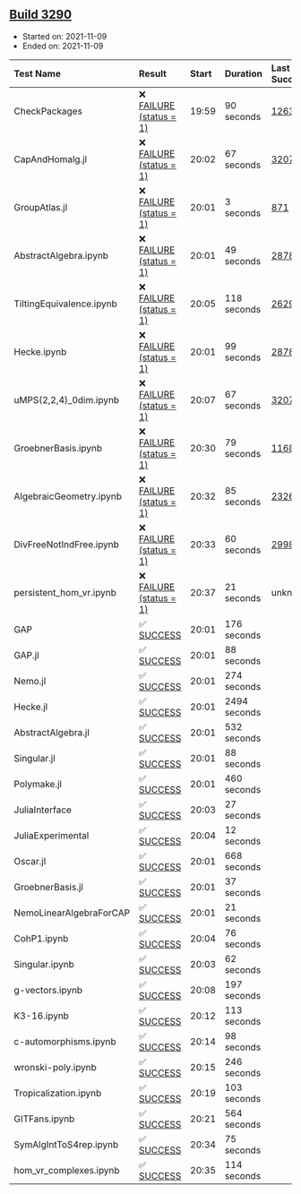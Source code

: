 ## [Build 3290](https://oscarci.mathematik.uni-kl.de/job/oscar-stable/3290/)

* Started on: 2021-11-09
* Ended on: 2021-11-09

| Test Name    | Result | Start | Duration | Last Success | First Failure |
|:-------------|:-------|:------|:---------|:-------------|:--------------|
| CheckPackages | ❌ [FAILURE (status = 1)](https://oscarci.mathematik.uni-kl.de/job/oscar-stable/3290/artifact/logs/build-3290/CheckPackages.log) | 19:59 | 90 seconds | [1263](https://oscarci.mathematik.uni-kl.de/job/oscar-stable/1263/) | [1264](https://oscarci.mathematik.uni-kl.de/job/oscar-stable/1264/) |
| CapAndHomalg.jl | ❌ [FAILURE (status = 1)](https://oscarci.mathematik.uni-kl.de/job/oscar-stable/3290/artifact/logs/build-3290/CapAndHomalg.jl.log) | 20:02 | 67 seconds | [3207](https://oscarci.mathematik.uni-kl.de/job/oscar-stable/3207/) | [3208](https://oscarci.mathematik.uni-kl.de/job/oscar-stable/3208/) |
| GroupAtlas.jl | ❌ [FAILURE (status = 1)](https://oscarci.mathematik.uni-kl.de/job/oscar-stable/3290/artifact/logs/build-3290/GroupAtlas.jl.log) | 20:01 | 3 seconds | [871](https://oscarci.mathematik.uni-kl.de/job/oscar-stable/871/) | [872](https://oscarci.mathematik.uni-kl.de/job/oscar-stable/872/) |
| AbstractAlgebra.ipynb | ❌ [FAILURE (status = 1)](https://oscarci.mathematik.uni-kl.de/job/oscar-stable/3290/artifact/logs/build-3290/AbstractAlgebra.ipynb.log) | 20:01 | 49 seconds | [2878](https://oscarci.mathematik.uni-kl.de/job/oscar-stable/2878/) | [2879](https://oscarci.mathematik.uni-kl.de/job/oscar-stable/2879/) |
| TiltingEquivalence.ipynb | ❌ [FAILURE (status = 1)](https://oscarci.mathematik.uni-kl.de/job/oscar-stable/3290/artifact/logs/build-3290/TiltingEquivalence.ipynb.log) | 20:05 | 118 seconds | [2629](https://oscarci.mathematik.uni-kl.de/job/oscar-stable/2629/) | [2630](https://oscarci.mathematik.uni-kl.de/job/oscar-stable/2630/) |
| Hecke.ipynb | ❌ [FAILURE (status = 1)](https://oscarci.mathematik.uni-kl.de/job/oscar-stable/3290/artifact/logs/build-3290/Hecke.ipynb.log) | 20:01 | 99 seconds | [2878](https://oscarci.mathematik.uni-kl.de/job/oscar-stable/2878/) | [2879](https://oscarci.mathematik.uni-kl.de/job/oscar-stable/2879/) |
| uMPS(2,2,4)_0dim.ipynb | ❌ [FAILURE (status = 1)](https://oscarci.mathematik.uni-kl.de/job/oscar-stable/3290/artifact/logs/build-3290/uMPS-2-2-4-_0dim.ipynb.log) | 20:07 | 67 seconds | [3207](https://oscarci.mathematik.uni-kl.de/job/oscar-stable/3207/) | [3208](https://oscarci.mathematik.uni-kl.de/job/oscar-stable/3208/) |
| GroebnerBasis.ipynb | ❌ [FAILURE (status = 1)](https://oscarci.mathematik.uni-kl.de/job/oscar-stable/3290/artifact/logs/build-3290/GroebnerBasis.ipynb.log) | 20:30 | 79 seconds | [1168](https://oscarci.mathematik.uni-kl.de/job/oscar-stable/1168/) | [1169](https://oscarci.mathematik.uni-kl.de/job/oscar-stable/1169/) |
| AlgebraicGeometry.ipynb | ❌ [FAILURE (status = 1)](https://oscarci.mathematik.uni-kl.de/job/oscar-stable/3290/artifact/logs/build-3290/AlgebraicGeometry.ipynb.log) | 20:32 | 85 seconds | [2326](https://oscarci.mathematik.uni-kl.de/job/oscar-stable/2326/) | [2327](https://oscarci.mathematik.uni-kl.de/job/oscar-stable/2327/) |
| DivFreeNotIndFree.ipynb | ❌ [FAILURE (status = 1)](https://oscarci.mathematik.uni-kl.de/job/oscar-stable/3290/artifact/logs/build-3290/DivFreeNotIndFree.ipynb.log) | 20:33 | 60 seconds | [2998](https://oscarci.mathematik.uni-kl.de/job/oscar-stable/2998/) | [2999](https://oscarci.mathematik.uni-kl.de/job/oscar-stable/2999/) |
| persistent_hom_vr.ipynb | ❌ [FAILURE (status = 1)](https://oscarci.mathematik.uni-kl.de/job/oscar-stable/3290/artifact/logs/build-3290/persistent_hom_vr.ipynb.log) | 20:37 | 21 seconds | unknown | unknown |
| GAP | ✅ [SUCCESS](https://oscarci.mathematik.uni-kl.de/job/oscar-stable/3290/artifact/logs/build-3290/GAP.log) | 20:01 | 176 seconds |  |  |
| GAP.jl | ✅ [SUCCESS](https://oscarci.mathematik.uni-kl.de/job/oscar-stable/3290/artifact/logs/build-3290/GAP.jl.log) | 20:01 | 88 seconds |  |  |
| Nemo.jl | ✅ [SUCCESS](https://oscarci.mathematik.uni-kl.de/job/oscar-stable/3290/artifact/logs/build-3290/Nemo.jl.log) | 20:01 | 274 seconds |  |  |
| Hecke.jl | ✅ [SUCCESS](https://oscarci.mathematik.uni-kl.de/job/oscar-stable/3290/artifact/logs/build-3290/Hecke.jl.log) | 20:01 | 2494 seconds |  |  |
| AbstractAlgebra.jl | ✅ [SUCCESS](https://oscarci.mathematik.uni-kl.de/job/oscar-stable/3290/artifact/logs/build-3290/AbstractAlgebra.jl.log) | 20:01 | 532 seconds |  |  |
| Singular.jl | ✅ [SUCCESS](https://oscarci.mathematik.uni-kl.de/job/oscar-stable/3290/artifact/logs/build-3290/Singular.jl.log) | 20:01 | 88 seconds |  |  |
| Polymake.jl | ✅ [SUCCESS](https://oscarci.mathematik.uni-kl.de/job/oscar-stable/3290/artifact/logs/build-3290/Polymake.jl.log) | 20:01 | 460 seconds |  |  |
| JuliaInterface | ✅ [SUCCESS](https://oscarci.mathematik.uni-kl.de/job/oscar-stable/3290/artifact/logs/build-3290/JuliaInterface.log) | 20:03 | 27 seconds |  |  |
| JuliaExperimental | ✅ [SUCCESS](https://oscarci.mathematik.uni-kl.de/job/oscar-stable/3290/artifact/logs/build-3290/JuliaExperimental.log) | 20:04 | 12 seconds |  |  |
| Oscar.jl | ✅ [SUCCESS](https://oscarci.mathematik.uni-kl.de/job/oscar-stable/3290/artifact/logs/build-3290/Oscar.jl.log) | 20:01 | 668 seconds |  |  |
| GroebnerBasis.jl | ✅ [SUCCESS](https://oscarci.mathematik.uni-kl.de/job/oscar-stable/3290/artifact/logs/build-3290/GroebnerBasis.jl.log) | 20:01 | 37 seconds |  |  |
| NemoLinearAlgebraForCAP | ✅ [SUCCESS](https://oscarci.mathematik.uni-kl.de/job/oscar-stable/3290/artifact/logs/build-3290/NemoLinearAlgebraForCAP.log) | 20:01 | 21 seconds |  |  |
| CohP1.ipynb | ✅ [SUCCESS](https://oscarci.mathematik.uni-kl.de/job/oscar-stable/3290/artifact/logs/build-3290/CohP1.ipynb.log) | 20:04 | 76 seconds |  |  |
| Singular.ipynb | ✅ [SUCCESS](https://oscarci.mathematik.uni-kl.de/job/oscar-stable/3290/artifact/logs/build-3290/Singular.ipynb.log) | 20:03 | 62 seconds |  |  |
| g-vectors.ipynb | ✅ [SUCCESS](https://oscarci.mathematik.uni-kl.de/job/oscar-stable/3290/artifact/logs/build-3290/g-vectors.ipynb.log) | 20:08 | 197 seconds |  |  |
| K3-16.ipynb | ✅ [SUCCESS](https://oscarci.mathematik.uni-kl.de/job/oscar-stable/3290/artifact/logs/build-3290/K3-16.ipynb.log) | 20:12 | 113 seconds |  |  |
| c-automorphisms.ipynb | ✅ [SUCCESS](https://oscarci.mathematik.uni-kl.de/job/oscar-stable/3290/artifact/logs/build-3290/c-automorphisms.ipynb.log) | 20:14 | 98 seconds |  |  |
| wronski-poly.ipynb | ✅ [SUCCESS](https://oscarci.mathematik.uni-kl.de/job/oscar-stable/3290/artifact/logs/build-3290/wronski-poly.ipynb.log) | 20:15 | 246 seconds |  |  |
| Tropicalization.ipynb | ✅ [SUCCESS](https://oscarci.mathematik.uni-kl.de/job/oscar-stable/3290/artifact/logs/build-3290/Tropicalization.ipynb.log) | 20:19 | 103 seconds |  |  |
| GITFans.ipynb | ✅ [SUCCESS](https://oscarci.mathematik.uni-kl.de/job/oscar-stable/3290/artifact/logs/build-3290/GITFans.ipynb.log) | 20:21 | 564 seconds |  |  |
| SymAlgIntToS4rep.ipynb | ✅ [SUCCESS](https://oscarci.mathematik.uni-kl.de/job/oscar-stable/3290/artifact/logs/build-3290/SymAlgIntToS4rep.ipynb.log) | 20:34 | 75 seconds |  |  |
| hom_vr_complexes.ipynb | ✅ [SUCCESS](https://oscarci.mathematik.uni-kl.de/job/oscar-stable/3290/artifact/logs/build-3290/hom_vr_complexes.ipynb.log) | 20:35 | 114 seconds |  |  |
